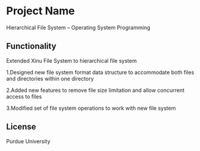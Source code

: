 # Project Name

Hierarchical File System – Operating System Programming

## Functionality

Extended Xinu File System to hierarchical file system

1.Designed new file system format data structure to accommodate both files and directories within one directory

2.Added new features to remove file size limitation and allow concurrent access to files

3.Modified set of file system operations to work with new file system

## License

Purdue University